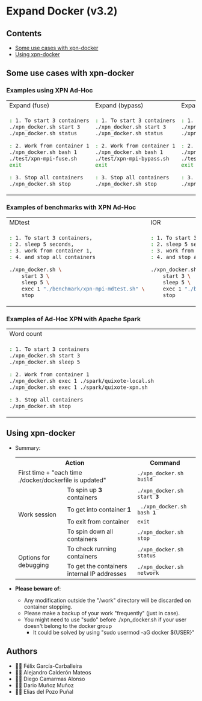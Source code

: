 # Expand Docker (v3.2)


## Contents

 * [Some use cases with xpn-docker](https://github.com/xpn-arcos/xpn-docker/#some-use-cases-with-xpn-docker)
 * [Using xpn-docker](https://github.com/xpn-arcos/xpn-docker/#using-xpn-docker)


## Some use cases with xpn-docker

### Examples using XPN Ad-Hoc

  <html>
  <table>
  <tr>
  <td>
Expand (fuse)
  </td>
  <td>
Expand (bypass)
  </td>
  <td>
Expand (native)
  </td>
  </tr>
  <tr>
  <td>
  </html>

  ```bash
  : 1. To start 3 containers
  ./xpn_docker.sh start 3
  ./xpn_docker.sh status

  : 2. Work from container 1
  ./xpn_docker.sh bash 1
  ./test/xpn-mpi-fuse.sh
  exit

  : 3. Stop all containers
  ./xpn_docker.sh stop
  ```

  <html>
  </td>
  <td>
  </html>

  ```bash
  : 1. To start 3 containers
  ./xpn_docker.sh start 3
  ./xpn_docker.sh status

  : 2. Work from container 1
  ./xpn_docker.sh bash 1
  ./test/xpn-mpi-bypass.sh
  exit

  : 3. Stop all containers
  ./xpn_docker.sh stop
  ```

  <html>
  </td>
  <td>
  </html>

  ```bash
  : 1. To start 3 containers
  ./xpn_docker.sh start 3
  ./xpn_docker.sh status

  : 2. Work from container 1
  ./xpn_docker.sh bash 1
  ./test/xpn-mpi-native.sh
  exit

  : 3. Stop all containers
  ./xpn_docker.sh stop
  ```

  <html>
  </td>
  </tr>
  </table>
  </html>


### Examples of benchmarks with XPN Ad-Hoc

  <html>
  <table>
  <tr>
  <td>
MDtest
<img width="325" height="1">
  </td>
  <td>
IOR
<img width="325" height="1">
  </td>
  </tr>
  <tr>
  <td>
  </html>
   
  ```bash
  : 1. To start 3 containers,
  : 2. sleep 5 seconds,
  : 3. work from container 1,
  : 4. and stop all containers
  
  ./xpn_docker.sh \
      start 3 \
      sleep 5 \
      exec 1 "./benchmark/xpn-mpi-mdtest.sh" \
      stop
  ```

  <html>
  </td>
  <td>
  </html>
   
  ```bash
  : 1. To start 3 containers,
  : 2. sleep 5 seconds,
  : 3. work from container 1,
  : 4. and stop all containers
  
  ./xpn_docker.sh \
      start 3 \
      sleep 5 \
      exec 1 "./benchmark/xpn-mpi-ior.sh" \
      stop
  ```
    
  <html>
  </td>
  </tr>
  </table>
  </html>


### Examples of Ad-Hoc XPN with Apache Spark

<html>
 <table>
  <tr>
  <td>
  Word count <img width="650" height="1">
  </td>
  </tr>
  <tr>
  <td>
  </html>
  
  ```bash
  : 1. To start 3 containers
  ./xpn_docker.sh start 3
  ./xpn_docker.sh sleep 5

  : 2. Work from container 1
  ./xpn_docker.sh exec 1 ./spark/quixote-local.sh
  ./xpn_docker.sh exec 1 ./spark/quixote-xpn.sh

  : 3. Stop all containers
  ./xpn_docker.sh stop
  ```
  
  <html>
  </td>
  </tr>
 </table>
</html>


## Using xpn-docker

* Summary:
  <html>
  <table>
  <tr>
  <th colspan="2">Action</th>
  <th>Command</th>
  </tr>

  <tr>
  <td colspan="2"> First time + "each time ./docker/dockerfile is updated"  </td>
  <td><code>./xpn_docker.sh build</code>
  </td>
  </tr>

  <tr>
  <td rowspan="4">
  Work session
  </td>
  <td colspan="1"> To spin up <b>3</b> containers </td>
  <td><code>./xpn_docker.sh start <b>3</b></code>
  </td>
  </tr>

  <tr>
  <td colspan="1"> To get into container <b>1</b>  </td>
  <td><code> ./xpn_docker.sh bash <b>1</b></code>
  </td>
  </tr>

  <tr>
  <td colspan="1"> To exit from container </td>
  <td><code>exit</code>  </td>
  </tr>

  <tr>
  <td colspan="1"> To spin down all containers </td>
  <td><code>./xpn_docker.sh stop</code>
  </td>
  </tr>

  <tr>
  <td rowspan="2">
  Options for debugging
  </td>
  <td>  
  To check running containers
  </td>
  <td>
  <code>./xpn_docker.sh status</code>
  </td>
  </tr>

  <tr>
  <td>  
  To get the containers internal IP addresses
  </td>
  <td>
  <code>./xpn_docker.sh network</code>
  </td>
  </tr>
 
  </table>
  </html>

* **Please beware of**:
   * Any modification outside the "/work" directory will be discarded on container stopping.
   * Please make a backup of your work "frequently" (just in case).
   * You might need to use "sudo" before ./xpn_docker.sh if your user doesn't belong to the docker group
     * It could be solved by using "sudo usermod -aG docker ${USER}"


## Authors
* :technologist: Félix García-Carballeira
* :technologist: Alejandro Calderón Mateos
* :technologist: Diego Camarmas Alonso
* :technologist: Dario Muñoz Muñoz
* :technologist: Elias del Pozo Puñal


